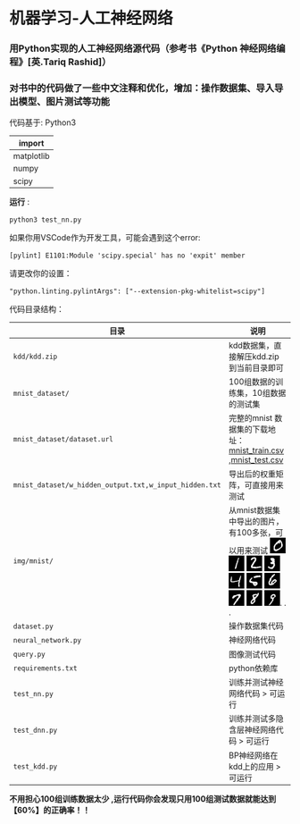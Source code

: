 # 机器学习-人工神经网络
### 用Python实现的人工神经网络源代码（参考书《Python 神经网络编程》[英.Tariq Rashid]）
### 对书中的代码做了一些中文注释和优化，增加：操作数据集、导入导出模型、图片测试等功能  

代码基于: Python3    

import    |
----------|
matplotlib|
numpy     |
scipy     |

**运行** :
```
python3 test_nn.py
```

如果你用VSCode作为开发工具，可能会遇到这个error: 
```
[pylint] E1101:Module 'scipy.special' has no 'expit' member
```
请更改你的设置：
```
"python.linting.pylintArgs": ["--extension-pkg-whitelist=scipy"]
```
代码目录结构：  

目录|说明
--|--
`kdd/kdd.zip`|kdd数据集，直接解压kdd.zip到当前目录即可
`mnist_dataset/`|100组数据的训练集，10组数据的测试集
`mnist_dataset/dataset.url`|完整的mnist 数据集的下载地址：[mnist_train.csv](https://pjreddie.com/media/files/mnist_train.csv) ,[mnist_test.csv](https://pjreddie.com/media/files/mnist_test.csv)
`mnist_dataset/w_hidden_output.txt,w_input_hidden.txt`|导出后的权重矩阵，可直接用来测试
`img/mnist/`|从mnist数据集中导出的图片，有100多张，可以用来测试 <img src="img/mnist/1_0.png"> <img src="img/mnist/2_1.png"> <img src="img/mnist/1_2.png"> <img src="img/mnist/10_3.png"> <img src="img/mnist/2_4.png"> <img src="img/mnist/8_5.png"> <img src="img/mnist/13_6.png"> <img src="img/mnist/15_7.png"> <img src="img/mnist/17_8.png"> <img src="img/mnist/19_9.png">. . .
`dataset.py`|操作数据集代码
`neural_network.py`|神经网络代码
`query.py`|图像测试代码
`requirements.txt`|python依赖库
`test_nn.py`|训练并测试神经网络代码 > 可运行
`test_dnn.py`|训练并测试多隐含层神经网络代码 > 可运行
`test_kdd.py`|BP神经网络在kdd上的应用 > 可运行
  
**不用担心100组训练数据太少 ,运行代码你会发现只用100组测试数据就能达到【60%】的正确率！！**
